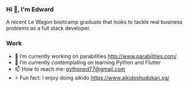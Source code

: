 ### Hi 👋, I'm Edward

A recent Le Wagon bootcamp graduate that looks to tackle real business problems as a full stack developer.

### Work
- 🔭 I’m currently working on parabilities http://www.parabilities.com/
- 🌱 I’m currently contemplating on learning Python and Flutter
- 📫 How to reach me: pythoned77@gmail.com
- ⚡ Fun fact: I enjoy doing aikido https://www.aikidoshudokan.sg/

<!--
**DecodingGreatness/DecodingGreatness** is a ✨ _special_ ✨ repository because its `README.md` (this file) appears on your GitHub profile.

Here are some ideas to get you started:

- 🔭 I’m currently working on ...
- 🌱 I’m currently learning ...
- 👯 I’m looking to collaborate on ...
- 🤔 I’m looking for help with ...
- 💬 Ask me about ...
- 📫 How to reach me: ...
- 😄 Pronouns: ...
- ⚡ Fun fact: ...
-->

